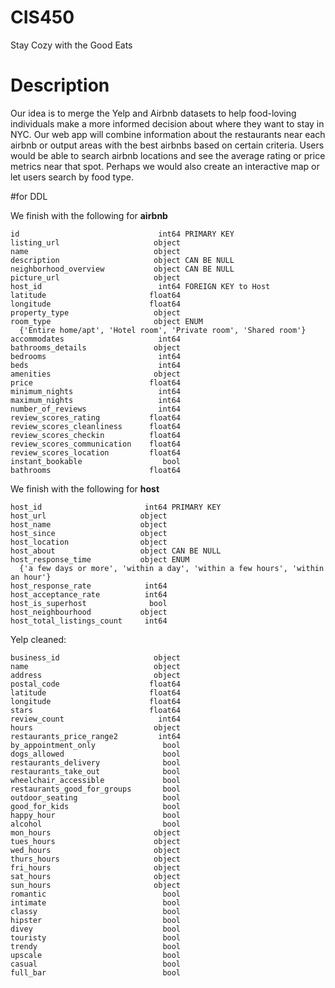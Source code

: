 # CIS450
Stay Cozy with the Good Eats

# Description
Our idea is to merge the Yelp and Airbnb datasets to help food-loving individuals make a more informed decision about where they want to stay in NYC. Our web app will combine information about the restaurants near each airbnb or output areas with the best airbnbs based on certain criteria. Users would be able to search airbnb locations and see the average rating or price metrics near that spot. Perhaps we would also create an interactive map or let users search by food type. 

#for DDL

We finish with the following for **airbnb**
```
id                               int64 PRIMARY KEY
listing_url                     object
name                            object
description                     object CAN BE NULL
neighborhood_overview           object CAN BE NULL
picture_url                     object
host_id                          int64 FOREIGN KEY to Host
latitude                       float64
longitude                      float64
property_type                   object
room_type                       object ENUM
  {'Entire home/apt', 'Hotel room', 'Private room', 'Shared room'} 
accommodates                     int64
bathrooms_details               object
bedrooms                         int64
beds                             int64
amenities                       object
price                          float64
minimum_nights                   int64
maximum_nights                   int64
number_of_reviews                int64
review_scores_rating           float64
review_scores_cleanliness      float64
review_scores_checkin          float64
review_scores_communication    float64
review_scores_location         float64
instant_bookable                  bool
bathrooms                      float64
```
We finish with the following for **host**


```
host_id                       int64 PRIMARY KEY
host_url                     object
host_name                    object
host_since                   object
host_location                object
host_about                   object CAN BE NULL
host_response_time           object ENUM
  {'a few days or more', 'within a day', 'within a few hours', 'within an hour'}
host_response_rate            int64
host_acceptance_rate          int64
host_is_superhost              bool
host_neighbourhood           object
host_total_listings_count     int64

```

Yelp cleaned:
```
business_id                     object
name                            object
address                         object
postal_code                    float64
latitude                       float64
longitude                      float64
stars                          float64
review_count                     int64
hours                           object
restaurants_price_range2         int64
by_appointment_only               bool
dogs_allowed                      bool
restaurants_delivery              bool
restaurants_take_out              bool
wheelchair_accessible             bool
restaurants_good_for_groups       bool
outdoor_seating                   bool
good_for_kids                     bool
happy_hour                        bool
alcohol                           bool
mon_hours                       object
tues_hours                      object
wed_hours                       object
thurs_hours                     object
fri_hours                       object
sat_hours                       object
sun_hours                       object
romantic                          bool
intimate                          bool
classy                            bool
hipster                           bool
divey                             bool
touristy                          bool
trendy                            bool
upscale                           bool
casual                            bool
full_bar                          bool
```
